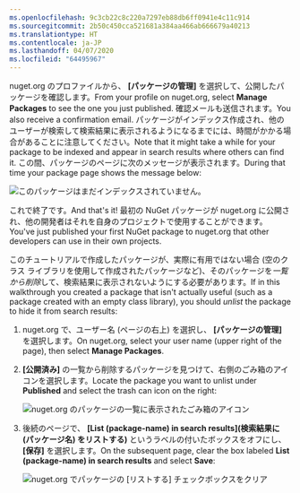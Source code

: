 ```yaml
---
ms.openlocfilehash: 9c3cb22c8c220a7297eb88db6ff0941e4c11c914
ms.sourcegitcommit: 2b50c450cca521681a384aa466ab666679a40213
ms.translationtype: HT
ms.contentlocale: ja-JP
ms.lasthandoff: 04/07/2020
ms.locfileid: "64495967"
---
```

<span data-ttu-id="290bf-101">nuget.org のプロファイルから、 **[パッケージの管理]** を選択して、公開したパッケージを確認します。</span><span class="sxs-lookup"><span data-stu-id="290bf-101">From your profile on nuget.org, select **Manage Packages** to see the one you just published.</span></span> <span data-ttu-id="290bf-102">確認メールも送信されます。</span><span class="sxs-lookup"><span data-stu-id="290bf-102">You also receive a confirmation email.</span></span> <span data-ttu-id="290bf-103">パッケージがインデックス作成され、他のユーザーが検索して検索結果に表示されるようになるまでには、時間がかかる場合があることに注意してください。</span><span class="sxs-lookup"><span data-stu-id="290bf-103">Note that it might take a while for your package to be indexed and appear in search results where others can find it.</span></span> <span data-ttu-id="290bf-104">この間、パッケージのページに次のメッセージが表示されます。</span><span class="sxs-lookup"><span data-stu-id="290bf-104">During that time your package page shows the message below:</span></span>

![このパッケージはまだインデックスされていません。](../media/QS_Create-03-NotIndexed.png)

<span data-ttu-id="290bf-107">これで終了です。</span><span class="sxs-lookup"><span data-stu-id="290bf-107">And that's it!</span></span> <span data-ttu-id="290bf-108">最初の NuGet パッケージが nuget.org に公開され、他の開発者はそれを自身のプロジェクトで使用することができます。</span><span class="sxs-lookup"><span data-stu-id="290bf-108">You've just published your first NuGet package to nuget.org that other developers can use in their own projects.</span></span>

<span data-ttu-id="290bf-109">このチュートリアルで作成したパッケージが、実際に有用ではない場合 (空のクラス ライブラリを使用して作成されたパッケージなど)、そのパッケージを*一覧から削除*して、検索結果に表示されないようにする必要があります。</span><span class="sxs-lookup"><span data-stu-id="290bf-109">If in this walkthrough you created a package that isn't actually useful (such as a package created with an empty class library), you should *unlist* the package to hide it from search results:</span></span>

1. <span data-ttu-id="290bf-110">nuget.org で、ユーザー名 (ページの右上) を選択し、 **[パッケージの管理]** を選択します。</span><span class="sxs-lookup"><span data-stu-id="290bf-110">On nuget.org, select your user name (upper right of the page), then select **Manage Packages**.</span></span>

1. <span data-ttu-id="290bf-111">**[公開済み]** の一覧から削除するパッケージを見つけて、右側のごみ箱のアイコンを選択します。</span><span class="sxs-lookup"><span data-stu-id="290bf-111">Locate the package you want to unlist under **Published** and select the trash can icon on the right:</span></span>

    ![nuget.org のパッケージの一覧に表示されたごみ箱のアイコン](../media/qs_create-vs-03-trash-can.png)

1. <span data-ttu-id="290bf-113">後続のページで、 **[List (package-name) in search results]\(検索結果に (パッケージ名) をリストする\)** というラベルの付いたボックスをオフにし、 **[保存]** を選択します。</span><span class="sxs-lookup"><span data-stu-id="290bf-113">On the subsequent page, clear the box labeled **List (package-name) in search results** and select **Save**:</span></span>

    ![nuget.org でパッケージの [リストする] チェックボックスをクリア](../media/qs_create-vs-04-unlist.png)